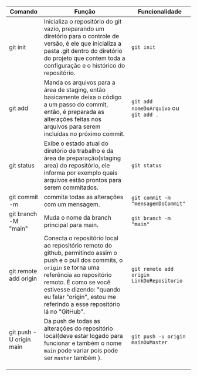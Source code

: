 

| Comando                 | Função                                                                                                                                                                                                                                                                                  | Funcionalidade                            |
| ----------------------- | --------------------------------------------------------------------------------------------------------------------------------------------------------------------------------------------------------------------------------------------------------------------------------------- | ----------------------------------------- |
| git init                | Inicializa o repositório do git vazio, preparando um diretório para o controle de versão, é ele que inicializa a pasta .git dentro do diretório do projeto que contem toda a configuração e o histórico do repositório.                                                                 | `git init`                                |
| git add                 | Manda os arquivos para a área de staging, então basicamente deixa o código a um passo do commit, então, é preparada as alterações feitas nos arquivos para serem incluídas no próximo commit.                                                                                           | `git add nomeDoArquivo` ou `git add .`    |
| git status              | Exibe o estado atual do diretório de trabalho e da área de preparação(staging area) do repositório, ele informa por exemplo quais arquivos estão prontos para serem commitados.                                                                                                         | `git status`                              |
| git commit -m           | commita todas as alterações com um mensagem.                                                                                                                                                                                                                                            | `git commit -m "mensagemDoCommit"`        |
| git branch -M "main"    | Muda o nome da branch principal para main.                                                                                                                                                                                                                                              | `git branch -m "main"`                    |
| git remote add origin   | Conecta o repositório local ao repositório remoto do github, permitindo assim o push e o pull dos commits, o `origin` se torna uma referência ao repositório remoto. É como se você estivesse dizendo: "quando eu falar "origin", estou me referindo a esse repositório lá no "GitHub". | `git remote add origin LinkDoRepositorio` |
| git push -U origin main | Da push de todas as alterações do repositório local(deve estar logado para funcionar e também o nome `main` pode variar pois pode ser `master` também ).                                                                                                                                | `git push -u origin mainOuMaster`         |
|                         |                                                                                                                                                                                                                                                                                         |                                           |
|                         |                                                                                                                                                                                                                                                                                         |                                           |
|                         |                                                                                                                                                                                                                                                                                         |                                           |

